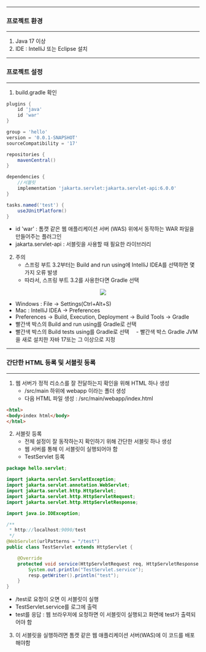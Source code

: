 -----
### 프로젝트 환경
-----
1. Java 17 이상
2. IDE : IntelliJ 또는 Eclipse 설치

-----
### 프로젝트 설정
-----
1. build.gradle 확인
```gradle
plugins {
    id 'java'
    id 'war'
}

group = 'hello'
version = '0.0.1-SNAPSHOT'
sourceCompatibility = '17'

repositories {
    mavenCentral()
}

dependencies {
    //서블릿
    implementation 'jakarta.servlet:jakarta.servlet-api:6.0.0'
}

tasks.named('test') {
    useJUnitPlatform()
}
```
  - id 'war' : 톰캣 같은 웹 애플리케이션 서버 (WAS) 위에서 동작하는 WAR 파일을 만들어주는 플러그인
  - jakarta.servlet-api : 서블릿을 사용할 때 필요한 라이브러리

2. 주의
   - 스프링 부트 3.2부터는 Build and run using에 IntelliJ IDEA를 선택하면 몇 가지 오류 발생
   - 따라서, 스프링 부트 3.2를 사용한다면 Gradle 선택
<div align="center">
<img src="https://github.com/user-attachments/assets/6293700a-4e8c-4403-b6f8-68a0e056e531">
</div>

   - Windows : File → Settings(Ctrl+Alt+S)
   - Mac : IntelliJ IDEA → Preferences
   - Preferences → Build, Execution, Deployment → Build Tools → Gradle
   - 빨간색 박스의 Build and run using를 Gradle로 선택
   - 빨간색 박스의 Build tests using를 Gradle로 선택
⠀  - 빨간색 박스 Gradle JVM을 새로 설치한 자바 17또는 그 이상으로 지정

-----
### 간단한 HTML 등록 및 서블릿 등록
-----
1. 웹 서버가 정적 리소스를 잘 전달하는지 확인을 위해 HTML 하나 생성
   - /src/main 하위에 webapp 이라는 폴더 생성
   - 다음 HTML 파일 생성 : /src/main/webapp/index.html
```html
<html>
<body>index html</body>
</html>
```

2. 서블릿 등록
   - 전체 설정이 잘 동작하는지 확인하기 위해 간단한 서블릿 하나 생성
   - 웹 서버를 통해 이 서블릿이 실행되어야 함
   - TestServlet 등록
```java
package hello.servlet;

import jakarta.servlet.ServletException;
import jakarta.servlet.annotation.WebServlet;
import jakarta.servlet.http.HttpServlet;
import jakarta.servlet.http.HttpServletRequest;
import jakarta.servlet.http.HttpServletResponse;

import java.io.IOException;

/**
 * http://localhost:9090/test
 */
@WebServlet(urlPatterns = "/test")
public class TestServlet extends HttpServlet {

    @Override
    protected void service(HttpServletRequest req, HttpServletResponse resp) throws ServletException, IOException {
        System.out.println("TestServlet.service");
        resp.getWriter().println("test");
    }
}
```
  - /test로 요청이 오면 이 서블릿이 실행
  - TestServlet.service를 로그에 출력
  - test를 응답 : 웹 브라우저에 요청하면 이 서블릿이 실행되고 화면에 test가 출력되어야 함

3. 이 서블릿을 실행하려면 톰캣 같은 웹 애플리케이션 서버(WAS)에 이 코드를 배포해야함
   
